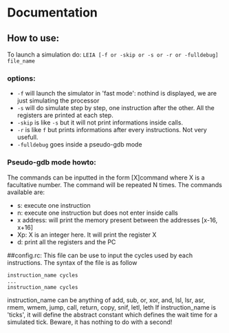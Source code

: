 # Documentation

## How to use:
To launch a simulation do:
`LEIA [-f or -skip or -s or -r or -fulldebug] file_name`

### options:
- `-f` will launch the simulator in 'fast mode': nothind is displayed, we are just simulating the processor
- `-s` will do simulate step by step, one instruction after the other. All the registers are printed at each step.
- `-skip` is like `-s` but it will not print informations inside calls.
- `-r` is like `f` but prints informations after every instructions. Not very usefull.
- `-fulldebug` goes inside a pseudo-gdb mode

### Pseudo-gdb mode howto:
The commands can be inputted in the form \[X\]command where X is a facultative number. The command will be repeated N times.
The commands available are:
- s: execute one instruction
- n: execute one instruction but does not enter inside calls
- x address: will print the memory present between the addresses \[x-16, x+16\]
- Xp: X is an integer here. It will print the register X
- d: print all the registers and the PC


##config.rc:
This file can be use to input the cycles used by each instructions. The syntax of the file is as follow
```
instruction_name cycles
...
instruction_name cycles
```
instruction_name can be anything of add, sub, or, xor, and, lsl, lsr, asr, rmem, wmem, jump, call, return, copy, snif, letl, leth
If instruction_name is 'ticks', it will define the abstract constant which defines the wait time for a simulated tick. Beware, it has nothing to do with a second!
